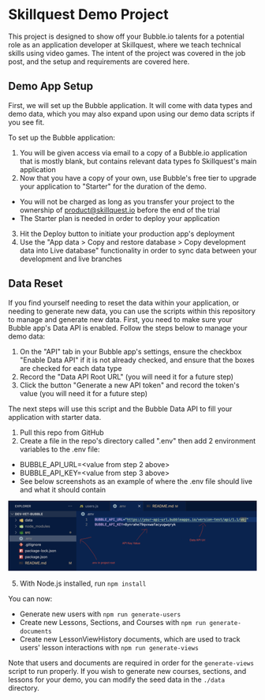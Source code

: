 # Skillquest Demo Project

This project is designed to show off your Bubble.io talents for a potential role as an application developer at Skillquest, where we teach technical skills using video games. The intent of the project was covered in the job post, and the setup and requirements are covered here.

## Demo App Setup

First, we will set up the Bubble application. It will come with data types and demo data, which you may also expand upon using our demo data scripts if you see fit.

To set up the Bubble application:

1. You will be given access via email to a copy of a Bubble.io application that is mostly blank, but contains relevant data types fo Skillquest's main application
2. Now that you have a copy of your own, use Bubble's free tier to upgrade your application to "Starter" for the duration of the demo.

- You will not be charged as long as you transfer your project to the ownership of product@skillquest.io before the end of the trial
- The Starter plan is needed in order to deploy your application

3. Hit the Deploy button to initiate your production app's deployment
4. Use the "App data > Copy and restore database > Copy development data into Live database" functionality in order to sync data between your development and live branches

## Data Reset

If you find yourself needing to reset the data within your application, or needing to generate new data, you can use the scripts within this repository to manage and generate new data. First, you need to make sure your Bubble app's Data API is enabled. Follow the steps below to manage your demo data:

1. On the "API" tab in your Bubble app's settings, ensure the checkbox "Enable Data API" if it is not already checked, and ensure that the boxes are checked for each data type
2. Record the "Data API Root URL" (you will need it for a future step)
3. Click the button "Generate a new API token" and record the token's value (you will need it for a future step)

The next steps will use this script and the Bubble Data API to fill your application with starter data.

1. Pull this repo from GitHub
2. Create a file in the repo's directory called ".env" then add 2 environment variables to the .env file:

- BUBBLE_API_URL=<value from step 2 above>
- BUBBLE_API_KEY=<value from step 3 above>
- See below screenshots as an example of where the .env file should live and what it should contain

![environment variable setup](/walkthrough/env.png)

5. With Node.js installed, run `npm install`

You can now:

- Generate new users with `npm run generate-users`
- Create new Lessons, Sections, and Courses with `npm run generate-documents`
- Create new LessonViewHistory documents, which are used to track users' lesson interactions with `npm run generate-views`

Note that users and documents are required in order for the `generate-views` script to run properly. If you wish to generate new courses, sections, and lessons for your demo, you can modify the seed data in the `./data` directory.
